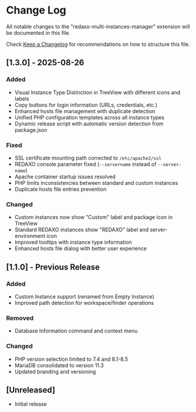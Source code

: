 # Change Log

All notable changes to the "redaxo-multi-instances-manager" extension will be documented in this file.

Check [Keep a Changelog](http://keepachangelog.com/) for recommendations on how to structure this file.

## [1.3.0] - 2025-08-26

### Added
- Visual Instance Type Distinction in TreeView with different icons and labels
- Copy buttons for login information (URLs, credentials, etc.)
- Enhanced hosts file management with duplicate detection
- Unified PHP configuration templates across all instance types
- Dynamic release script with automatic version detection from package.json

### Fixed
- SSL certificate mounting path corrected to `/etc/apache2/ssl`
- REDAXO console parameter fixed (`--servername` instead of `--server-name`)
- Apache container startup issues resolved
- PHP limits inconsistencies between standard and custom instances
- Duplicate hosts file entries prevention

### Changed
- Custom instances now show "Custom" label and package icon in TreeView
- Standard REDAXO instances show "REDAXO" label and server-environment icon
- Improved tooltips with instance type information
- Enhanced hosts file dialog with better user experience

## [1.1.0] - Previous Release

### Added
- Custom Instance support (renamed from Empty Instance)
- Improved path detection for workspace/finder operations

### Removed
- Database Information command and context menu

### Changed
- PHP version selection limited to 7.4 and 8.1-8.5
- MariaDB consolidated to version 11.3
- Updated branding and versioning

## [Unreleased]

- Initial release